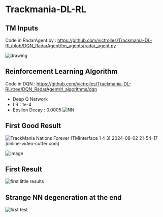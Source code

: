 # Trackmania-DL-RL

## TM Inputs
Code in RadarAgent.py : https://github.com/victrolles/Trackmania-DL-RL/blob/DQN_RadarAgent/tm_agents/radar_agent.py

![drawing](https://github.com/user-attachments/assets/a7da6fdc-91cd-4bb9-b561-64f773454ddd)

## Reinforcement Learning Algorithm
Code in DQN : https://github.com/victrolles/Trackmania-DL-RL/tree/DQN_RadarAgent/rl_algorithms/dqn
* Deep Q Network
* LR : 1e-4
* Epsilon Decay : 0.0005
![NN](https://github.com/user-attachments/assets/db88853e-b23f-44d0-a763-d40c14fd8278)



## First Good Result
![TrackMania Nations Forever (TMInterface 1 4 3) 2024-08-02 21-54-17 (online-video-cutter com)](https://github.com/user-attachments/assets/f89c83af-c25a-48e9-8961-c065848f946a)

![image](https://github.com/user-attachments/assets/96c413f0-0bff-4cef-91f2-e0bee18a8926)

## First Result
![first little results](https://github.com/user-attachments/assets/e5acfffa-65ec-47e3-be9a-0afd1422c729)

## Strange NN degeneration at the end
![first test](https://github.com/user-attachments/assets/e5dbd05d-4ab3-4d33-9de9-5e22fe73196a)
